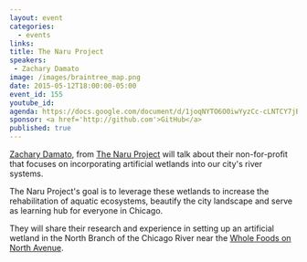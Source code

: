 ```yaml
---
layout: event
categories: 
  - events
links:
title: The Naru Project
speakers:
 - Zachary Damato
image: /images/braintree_map.png
date: 2015-05-12T18:00:00-05:00
event_id: 155
youtube_id: 
agenda: https://docs.google.com/document/d/1joqNYTO6O0iwYyzCc-cLNTCY7jBFPgZ7PNZ9WnQLMZY/edit#
sponsor: <a href='http://github.com'>GitHub</a>
published: true
---
```


[Zachary Damato](https://www.linkedin.com/pub/zachary-damato/7/7a0/680), from [The Naru Project](http://thenaruproject.org/) will talk about their non-for-profit that focuses on incorporating artificial wetlands into our city's river systems.

The Naru Project's goal is to leverage these wetlands to increase the rehabilitation of aquatic ecosystems, beautify the city landscape and serve as learning hub for everyone in Chicago. 

They will share their research and experience in setting up an artificial wetland in the North Branch of the Chicago River near the [Whole Foods on North Avenue](https://www.google.com/maps/place/Whole+Foods+Market/@41.908693,-87.652927,17z/data=!3m1!4b1!4m2!3m1!1s0x0:0xacf65fe73a7584c2!6m1!1e1).